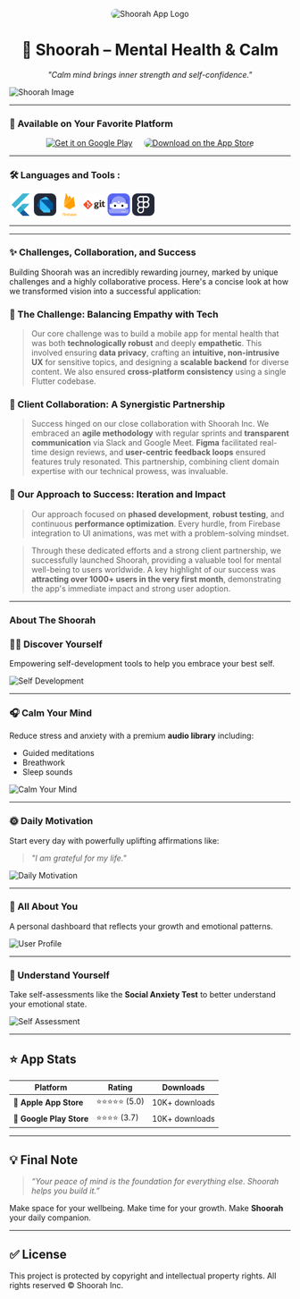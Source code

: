 <p align="center">
  <img src="https://is1-ssl.mzstatic.com/image/thumb/Purple211/v4/e0/38/ef/e038efb8-7c20-c804-ce7f-909f0cf3eb33/AppIcon-0-0-1x_U007emarketing-0-7-0-85-220.png/230x0w.webp" width="120" style="border-radius: 20px;" alt="Shoorah App Logo" />
</p>

<h1 align="center">🌿 Shoorah – Mental Health & Calm</h1>

<p align="center"><em>"Calm mind brings inner strength and self-confidence."</em></p>

![Shoorah Image](https://shoorah.io/wp-content/uploads/2024/08/Untitled-design-3-1.jpg.webp)

---

### 🔽 Available on Your Favorite Platform

<div align="center">
  <p style="display: flex; justify-content: center; gap: 20px; align-items: center;">
    <a href="https://play.google.com/store/apps/details?id=com.shoorah&hl=en_IN">
    <img style="height: 83px; width: 200px" alt='Get it on Google Play' src='https://play.google.com/intl/en_us/badges/static/images/badges/en_badge_web_generic.png'/>
    </a>
    <a href="https://apps.apple.com/in/app/shoorah-mental-health/id1669683359">
  <img src="https://tools.applemediaservices.com/api/badges/download-on-the-app-store/black/en-us?size=200x83&releaseDate=1555027200" alt="Download on the App Store" style="border-radius: 13px; width: 180px; height: 83px;">
    </a>
  </p>
</div>

---

### :hammer_and_wrench: Languages and Tools :

<div>
  <img src="https://raw.githubusercontent.com/devicons/devicon/master/icons/flutter/flutter-original.svg" title="Flutter" alt="Flutter" width="40" height="40"/>
   <img src="https://raw.githubusercontent.com/tandpfun/skill-icons/65dea6c4eaca7da319e552c09f4cf5a9a8dab2c8/icons/Dart-Dark.svg" title="Dart" alt="Firebase" width="40" height="40"/>
  <img src="https://raw.githubusercontent.com/devicons/devicon/master/icons/firebase/firebase-plain-wordmark.svg" title="Firebase" alt="Firebase" width="40" height="40"/>
  <img src="https://raw.githubusercontent.com/devicons/devicon/master/icons/git/git-original-wordmark.svg" title="Git" alt="Git" width="40" height="40"/>
   <img src="https://raw.githubusercontent.com/tandpfun/skill-icons/65dea6c4eaca7da319e552c09f4cf5a9a8dab2c8/icons/DiscordBots.svg" title="Bots" alt="Flutter" width="40" height="40"/>
  <img src="https://raw.githubusercontent.com/tandpfun/skill-icons/65dea6c4eaca7da319e552c09f4cf5a9a8dab2c8/icons/Figma-Dark.svg" title="Figma" alt="Git" width="40" height="40"/>
</div>

---

---
### ✨ Challenges, Collaboration, and Success

Building Shoorah was an incredibly rewarding journey, marked by unique challenges and a highly collaborative process. Here's a concise look at how we transformed vision into a successful application:

### 📍 The Challenge: Balancing Empathy with Tech
> Our core challenge was to build a mobile app for mental health that was both **technologically robust** and deeply **empathetic**. This involved ensuring **data privacy**, crafting an **intuitive, non-intrusive UX** for sensitive topics, and designing a **scalable backend** for diverse content. We also ensured **cross-platform consistency** using a single Flutter codebase.

### 📍 Client Collaboration: A Synergistic Partnership
> Success hinged on our close collaboration with Shoorah Inc. We embraced an **agile methodology** with regular sprints and **transparent communication** via Slack and Google Meet. **Figma** facilitated real-time design reviews, and **user-centric feedback loops** ensured features truly resonated. This partnership, combining client domain expertise with our technical prowess, was invaluable.

### 📍 Our Approach to Success: Iteration and Impact
> Our approach focused on **phased development**, **robust testing**, and continuous **performance optimization**. Every hurdle, from Firebase integration to UI animations, was met with a problem-solving mindset.

> Through these dedicated efforts and a strong client partnership, we successfully launched Shoorah, providing a valuable tool for mental well-being to users worldwide. A key highlight of our success was **attracting over 1000+ users in the very first month**, demonstrating the app's immediate impact and strong user adoption.

---
### About The Shoorah


### 🧘‍♀️ Discover Yourself
Empowering self-development tools to help you embrace your best self.

![Self Development](https://play-lh.googleusercontent.com/Xihavky1P8DZoF54zuKrRl-B5Ow3h8xPfoRxa_jKzlQaqzJxgA5T6PFO1p6B8MX2_IQ=w526-h296-rw)

---

### 🎧 Calm Your Mind
Reduce stress and anxiety with a premium **audio library** including:
- Guided meditations
- Breathwork
- Sleep sounds

![Calm Your Mind](https://play-lh.googleusercontent.com/yPO8A3VAp2cH1fg5YShJ3Oblwdrsl4TGj8t9hsqlmPzsyWRQ7U2mxkEP_3701nOD-ts=w526-h296-rw)

---

### 🌞 Daily Motivation
Start every day with powerfully uplifting affirmations like:

> *"I am grateful for my life."*

![Daily Motivation](https://play-lh.googleusercontent.com/gPKaGXu-3sul5rTC8CzXB0yooX7CAfBPO4FE-7L9cW7zOcuWLr0MDiOBE2-JrFbW6ew=w526-h296-rw)

---

### 👤 All About You
A personal dashboard that reflects your growth and emotional patterns.

![User Profile](https://play-lh.googleusercontent.com/gPKaGXu-3sul5rTC8CzXB0yooX7CAfBPO4FE-7L9cW7zOcuWLr0MDiOBE2-JrFbW6ew=w526-h296-rw)

---

### 🧠 Understand Yourself
Take self-assessments like the **Social Anxiety Test** to better understand your emotional state.

![Self Assessment](https://play-lh.googleusercontent.com/AogXfOR_ALKnNmFqF8ShibAzbROo2JL7dkrzKE04MW7svlamLkrpNvfP-5947cPEFuA1=w526-h296-rw)

---

## ⭐ App Stats

| Platform           | Rating             | Downloads       |
|--------------------|--------------------|-----------------|
| 📱 **Apple App Store** | ⭐️⭐️⭐️⭐️⭐️ (5.0) | 10K+ downloads |
| 📱 **Google Play Store** | ⭐️⭐️⭐️⭐ (3.7)     | 10K+ downloads |

---

## 💡 Final Note

> *“Your peace of mind is the foundation for everything else. Shoorah helps you build it.”*

Make space for your wellbeing.
Make time for your growth.
Make **Shoorah** your daily companion.

---

## ✅ License

This project is protected by copyright and intellectual property rights. All rights reserved © Shoorah Inc.
